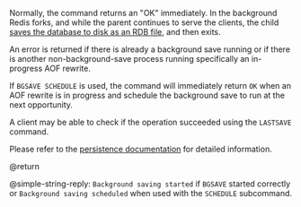 Normally, the command returns an "OK" immediately.
In the background Redis forks, and while the parent continues to serve the clients, the child [saves the database to disk as an RDB file](/docs/management/persistence#rdb-advantages), and then exits.

An error is returned if there is already a background save running or if there is another non-background-save process running specifically an in-progress AOF rewrite.

If `BGSAVE SCHEDULE` is used, the command will immediately return `OK` when an AOF rewrite is in progress and schedule the background save to run at the next opportunity.

A client may be able to check if the operation succeeded using the `LASTSAVE` command.

Please refer to the [persistence documentation][tp] for detailed information.

[tp]: /topics/persistence

@return

@simple-string-reply: `Background saving started` if `BGSAVE` started correctly or `Background saving scheduled` when used with the `SCHEDULE` subcommand. 
